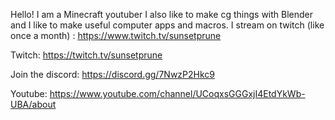 Hello! I am a Minecraft youtuber I also like to make cg things with Blender and I like to make useful computer apps and macros. 
I stream on twitch (like once a month) : https://www.twitch.tv/sunsetprune

Twitch: https://twitch.tv/sunsetprune

Join the discord: https://discord.gg/7NwzP2Hkc9

Youtube: https://www.youtube.com/channel/UCoqxsGGGxjI4EtdYkWb-UBA/about
